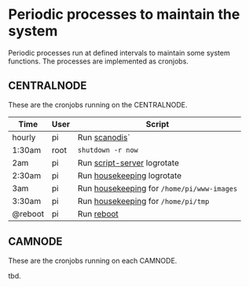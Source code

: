 # Periodic processes to maintain the system

Periodic processes run at defined intervals to maintain some system functions. The processes are implemented as cronjobs.

## CENTRALNODE

These are the cronjobs running on the CENTRALNODE.

| Time    | User | Script                                                            |
|---------|------|-------------------------------------------------------------------|
| hourly  | pi   | Run [scanodis](../src/scanodis)`                                  |
| 1:30am  | root | `shutdown -r now`                                                 |
| 2am     | pi   | Run [script-server](../src/script-server) logrotate               |
| 2:30am  | pi   | Run [housekeeping](../src/housekeeping) logrotate                 |
| 3am     | pi   | Run [housekeeping](../src/housekeeping) for `/home/pi/www-images` |
| 3:30am  | pi   | Run [housekeeping](../src/housekeeping) for `/home/pi/tmp`        |
| @reboot | pi   | Run [reboot](`..src/reboot/`)                                     |


## CAMNODE

These are the cronjobs running on each CAMNODE.

tbd.